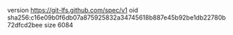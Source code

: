 version https://git-lfs.github.com/spec/v1
oid sha256:c16e09b0f6db07a875925832a34745618b887e45b92be1db22780b72dfcd2bee
size 6084
